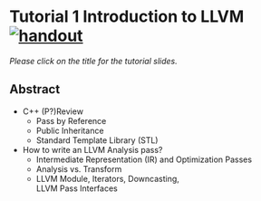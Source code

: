 # Tutorial 1 Introduction to LLVM <br /> [![handout](https://img.shields.io/badge/handout--lightgreen)](https://www.overleaf.com/read/ntrxhjmhkkrt)

*Please click on the title for the tutorial slides.*

## Abstract

- C++ (P?)Review
  - Pass by Reference
  - Public Inheritance
  - Standard Template Library (STL)
- How to write an LLVM Analysis pass?
  - Intermediate Representation (IR) and Optimization Passes
  - Analysis vs. Transform
  - LLVM Module, Iterators, Downcasting, <br />LLVM Pass Interfaces

